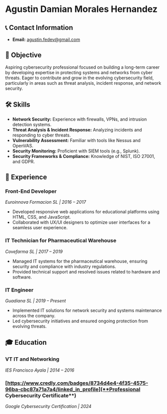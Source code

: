 # Agustin Damian Morales Hernandez

## 📞 Contact Information  
- **Email:** agustin.fedev@gmail.com  

## 🎯 Objective  
Aspiring cybersecurity professional focused on building a long-term career by developing expertise in protecting systems and networks from cyber threats. Eager to contribute and grow in the evolving cybersecurity field, particularly in areas such as threat analysis, incident response, and network security.  

## 🛠 Skills  
- **Network Security:** Experience with firewalls, VPNs, and intrusion detection systems.  
- **Threat Analysis & Incident Response:** Analyzing incidents and responding to cyber threats.  
- **Vulnerability Assessment:** Familiar with tools like Nessus and OpenVAS.  
- **Security Monitoring:** Proficient with SIEM tools (e.g., Splunk).  
- **Security Frameworks & Compliance:** Knowledge of NIST, ISO 27001, and GDPR.  

## 💼 Experience  

### **Front-End Developer**  
*Euroinnova Formacion SL | 2016 – 2017*  
- Developed responsive web applications for educational platforms using HTML, CSS, and JavaScript.  
- Collaborated with UX/UI designers to optimize user interfaces for a seamless user experience.  

### **IT Technician for Pharmaceutical Warehouse**  
*Covefarma SL | 2017 – 2019*  
- Managed IT systems for the pharmaceutical warehouse, ensuring security and compliance with industry regulations.  
- Provided technical support and resolved issues related to hardware and software.  

### **IT Engineer**  
*Guadiana SL | 2019 – Present*  
- Implemented IT solutions for network security and systems maintenance across the company.  
- Led cybersecurity initiatives and ensured ongoing protection from evolving threats.  

## 🎓 Education  

### **VT IT and Networking**  
*IES Francisco Ayala | 2014 – 2016*  

### [https://www.credly.com/badges/8734d4e4-4f35-4575-96ba-cbc87a71a7a4/linked_in_profile](**Professional Cybersecurity Certificate**)  
*Google Cybersecurity Certification | 2024*  
